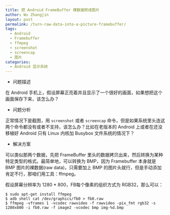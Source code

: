 ```yaml
---
title: 把 Android FrameBuffer 裸数据转成图片
author: Wu Zhangjin
layout: post
permalink: /turn-raw-data-into-a-picture-framebuffer/
tags:
  - Android
  - Framebuffer
  - ffmpeg
  - screenshot
  - screencap
  - 图片
categories:
  - Android 显示系统
---
```


  * 问题描述

在 Android 手机上，假设屏幕正亮着并且显示了一个很好的画面，如果想把这个画面保存下来，该怎么办？

  * 问题分析

正常情况下是截图，用 `screenshot` 或者 `screencap` 命令，但是如果系统里头连这两个命令都没有或者不支持，该怎么办？比如在老版本的
Android 上或者在还没移植好 Android 只有 Linux 内核加 Busybox 文件系统的情况下？

  * 解决方案

可以类似那两个数据，先把 FrameBuffer 里头的数据拷贝出来，然后转换为某种特定类型的格式。最简单地，可以转换为 BMP，因为 Framebuffer 本身就是 BMP 图片的裸数据(raw data)，只需要加上 BMP 的图片头就行，但是手动添加肯定不行，那咱们用工具：ffmpeg。

假设屏幕分辨率为 1280 * 800，FB每个像素的组织方式为 RGB32，那么可以：

    $ sudo apt-get install ffmpeg
    $ adb shell cat /dev/graphics/fb0 > fb0.raw
    $ ffmpeg -vframes 1 -vcodec rawvideo -f rawvideo -pix_fmt rgb32 -s 1280x800 -i fb0.raw -f image2 -vcodec bmp img-%d.bmp    

